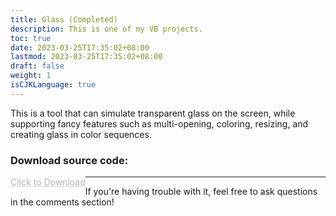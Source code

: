 ```yaml
---
title: Glass (Completed)
description: This is one of my VB projects.
toc: true
date: 2023-03-25T17:35:02+08:00
lastmod: 2023-03-25T17:35:02+08:00
draft: false
weight: 1
isCJKLanguage: true
---
```

This is a tool that can simulate transparent glass on the screen, while supporting fancy features such as multi-opening, coloring, resizing, and creating glass in color sequences.



<style>
	.DDot{
		text-decoration:underline;
		text-decoration-style:dotted;
		float:left;
		color:#b5b5b5;
	}
</style>


### Download source code: <br/>
<a href="/vbprojects/glass.rar" class="DDot">Click to Download</a>



----------
If you're having trouble with it, feel free to ask questions in the comments section!